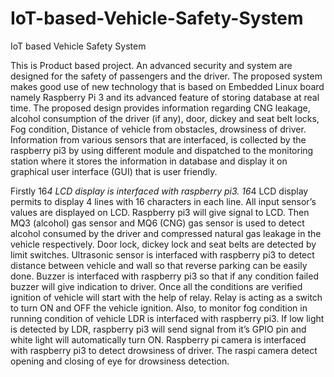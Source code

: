 # IoT-based-Vehicle-Safety-System
IoT based Vehicle Safety System

This is Product based project. An advanced security and system are designed for the safety of passengers and the driver. The proposed system makes good use of new technology that is based on Embedded Linux board namely Raspberry Pi 3 and its advanced feature of storing database at real time. The proposed design provides information regarding CNG leakage, alcohol consumption of the driver (if any), door, dickey and seat belt locks, Fog condition, Distance of vehicle from obstacles, drowsiness of driver. Information from various sensors that are interfaced, is collected by the raspberry pi3 by using different module and dispatched to the monitoring station where it stores the information in database and display it on graphical user interface (GUI) that is user friendly.


Firstly 16*4 LCD display is interfaced with raspberry pi3. 16*4 LCD display permits to display 4 lines with 16 characters in each line. All input sensor’s values are displayed on LCD. Raspberry pi3 will give signal to LCD. Then MQ3 (alcohol) gas sensor and MQ6 (CNG) gas sensor is used to detect alcohol consumed by the driver and compressed natural gas leakage in the vehicle respectively. Door lock, dickey lock and seat belts are detected by limit switches. Ultrasonic sensor is interfaced with raspberry pi3 to detect distance between vehicle and wall so that reverse parking can be easily done. Buzzer is interfaced with raspberry pi3 so that if any condition failed buzzer will give indication to driver. Once all the conditions are verified ignition of vehicle will start with the help of relay. Relay is acting as a switch to turn ON and OFF the vehicle ignition. Also, to monitor fog condition in running condition of vehicle LDR is interfaced with raspberry pi3. If low light is detected by LDR, raspberry pi3 will send signal from it’s GPIO pin and white light will automatically turn ON. Raspberry pi camera is interfaced with raspberry pi3 to detect drowsiness of driver. The raspi camera detect opening and closing of eye for drowsiness detection.
